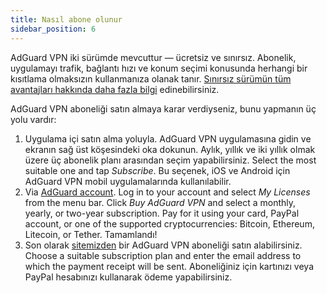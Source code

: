 ```yaml
---
title: Nasıl abone olunur
sidebar_position: 6
---
```


AdGuard VPN iki sürümde mevcuttur — ücretsiz ve sınırsız. Abonelik, uygulamayı trafik, bağlantı hızı ve konum seçimi konusunda herhangi bir kısıtlama olmaksızın kullanmanıza olanak tanır. [Sınırsız sürümün tüm avantajları hakkında daha fazla bilgi](free-vs-unlimited.md) edinebilirsiniz.

AdGuard VPN aboneliği satın almaya karar verdiyseniz, bunu yapmanın üç yolu vardır:

1. Uygulama içi satın alma yoluyla. AdGuard VPN uygulamasına gidin ve ekranın sağ üst köşesindeki oka dokunun. Aylık, yıllık ve iki yıllık olmak üzere üç abonelik planı arasından seçim yapabilirsiniz. Select the most suitable one and tap *Subscribe*. Bu seçenek, iOS ve Android için AdGuard VPN mobil uygulamalarında kullanılabilir.
2. Via [AdGuard account](https://my.adguard.com/). Log in to your account and select *My Licenses* from the menu bar. Click *Buy AdGuard VPN* and select a monthly, yearly, or two-year subscription. Pay for it using your card, PayPal account, or one of the supported cryptocurrencies: Bitcoin, Ethereum, Litecoin, or Tether. Tamamlandı!
3. Son olarak [sitemizden](https://adguard-vpn.com/license.html) bir AdGuard VPN aboneliği satın alabilirsiniz. Choose a suitable subscription plan and enter the email address to which the payment receipt will be sent. Aboneliğiniz için kartınızı veya PayPal hesabınızı kullanarak ödeme yapabilirsiniz.